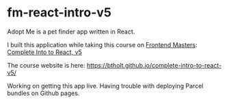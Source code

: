 # fm-react-intro-v5

Adopt Me is a pet finder app written in React.

I built this application while taking this course on
[Frontend Masters](https://frontendmasters.com/): [Complete Into to React, v5](https://frontendmasters.com/courses/complete-react-v5/)

The course website is here: https://btholt.github.io/complete-intro-to-react-v5/

Working on getting this app live. Having trouble with deploying Parcel bundles on Github pages.

